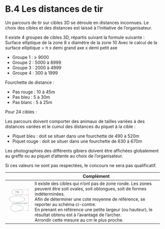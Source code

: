# B.4 Les distances de tir

Un parcours de tir sur cibles 3D se déroule en distances inconnues.
Le choix des cibles et des distances est laissé à l’initiative de l’organisateur.

Il existe 4 groupes de cibles 3D, répartis suivant la formule suivante :
Surface elliptique de la zone 8 x diamètre de la zone 10
Avec le calcul de la surface elliptique = π x demi grand axe x demi petit axe

- Groupe 1 : ≥ 9000
- Groupe 2 : 5000 à 8999
- Groupe 3 : 2000 à 4999
- Groupe 4 : 300 à 1999

Fourchette de distance :

- Pas rouge : 10 à 45m
- Pas bleu : 5 à 30m
- Pas blanc : 5 à 25m

Pour 24 cibles :

Les parcours doivent comporter des animaux de tailles variées à des distances variées et le cumul des
distances du piquet à la cible :

- Piquet bleu : doit se situer dans une fourchette de 490 à 520m
- Piquet rouge : doit se situer dans une fourchette de 630 à 670m

Les photographies des différents gibiers doivent être affichées globalement au greffe ou au piquet
d’attente au choix de l’organisateur.

Si ces valeurs ne sont pas respectées, le concours ne sera pas qualificatif.

|                                                              | Complément                                                   |
| ------------------------------------------------------------ | ------------------------------------------------------------ |
| ![](./assets/Reglements_Sportifs_Arbitrage_Fevrier_2022_Page_297_Image_0003.png) | Il existe des cibles qui n’ont pas de zone ronde. Les zones peuvent être soit ovales, soit oblongues, soit de formes indéterminées.<br />Afin de déterminer une cote moyenne de référence, se reporter au schéma ci-contre.<br />En prenant en référence une petite largeur (ou hauteur), le résultat obtenu est à l’avantage de l’archer.<br />Arrondir cette mesure au cm le plus proche. |

